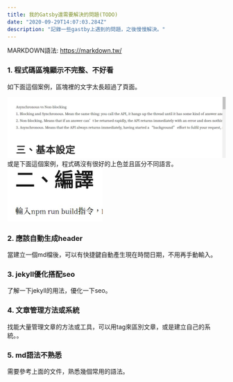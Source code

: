 ```yaml
---
title: 我的Gatsby還需要解決的問題(TODO)
date: "2020-09-29T14:07:03.284Z"
description: "記錄一些gastby上遇到的問題，之後慢慢解決。"
---
```

MARKDOWN語法: https://markdown.tw/

### 1. 程式碼區塊顯示不完整、不好看
如下面這個案例，區塊裡的文字太長超過了頁面。

<img src="assets/problem1.jpg" alt="WebFlux-1" style="zoom: 67%;" />
<br>
或是下面這個案例，程式碼沒有很好的上色並且區分不同語言。

<img src="assets/problem2.jpg" alt="WebFlux-1" style="zoom: 67%;" />

### 2. 應該自動生成header
當建立一個md檔後，可以有快捷鍵自動產生現在時間日期，不用再手動輸入。

### 3. jekyll優化搭配seo
了解一下jekyll的用法，優化一下seo。

### 4. 文章管理方法或系統
找能大量管理文章的方法或工具，可以用tag來區別文章，或是建立自己的系統。。

### 5.  md語法不熟悉
需要參考上面的文件，熟悉幾個常用的語法。